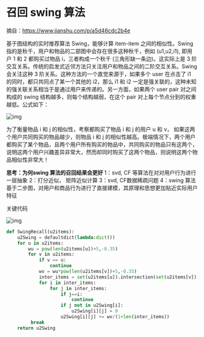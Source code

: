 # 召回 swing 算法

摘自：https://www.jianshu.com/p/a5d46cdc2b4e



基于图结构的实时推荐算法 Swing，能够计算 item-item 之间的相似性。Swing 指的是秋千，用户和物品的二部图中会存在很多这种秋千，例如 (u1,u2,i1), 即用户 1 和 2 都购买过物品 i，三者构成一个秋千 (三角形缺一条边)。这实际上是 3 阶交互关系。传统的启发式近邻方法只关注用户和物品之间的二阶交互关系。Swing 会关注这种 3 阶关系。这种方法的一个直觉来源于，如果多个 user 在点击了 i1 的同时，都只共同点了某一个其他的 i2，那么 i1 和 i2 一定是强关联的，这种未知的强关联关系相当于是通过用户来传递的。另一方面，如果两个 user pair 对之间构成的 swing 结构越多，则每个结构越弱，在这个 pair 对上每个节点分到的权重越低。公式如下：



![img](https:////upload-images.jianshu.io/upload_images/18705940-b795da1d87fb5e28.png?imageMogr2/auto-orient/strip|imageView2/2/w/381/format/webp)



为了衡量物品 i 和 j 的相似性，考察都购买了物品 i 和 j 的用户 u 和 v， 如果这两个用户共同购买的物品越少，则物品 i 和 j 的相似性越高。极端情况下，两个用户都购买了某个物品，且两个用户所有购买的物品中，共同购买的物品只有这两个，说明这两个用户兴趣差异非常大，然而却同时购买了这两个物品，则说明这两个物品相似性非常大！

**思考：为何swing 算法的召回结果会更好**
 1：svd, CF 等算法在对对用户行为进行一层抽象
 2：打分近似， 矩阵近似计算
 3：svd, CF数据稀疏问题
 4：swing 算法基于二步图，对用户和商品行为进行了直接建模，其原理和思想更加贴近实际用户特征

关键代码



![img](https:////upload-images.jianshu.io/upload_images/18705940-b61b1e8e87c59698.png?imageMogr2/auto-orient/strip|imageView2/2/w/1014/format/webp)

```python
def SwingRecall(u2items):
    u2Swing = defaultdict(lambda:dict())
    for u in u2items:
        wu = pow(len(u2items[u])+5,-0.35)
        for v in u2items:
            if v == u:
                continue
            wv = wu*pow(len(u2items[v])+5,-0.35)
            inter_items = set(u2items[u]).intersection(set(u2items[v]))
            for i in inter_items:
                for j in inter_items:
                    if j==i:
                        continue
                    if j not in u2Swing[i]:
                        u2Swing[i][j] = 0
                    u2Swing[i][j] += wv/(1+len(inter_items))
         break
    return u2Swing
```























